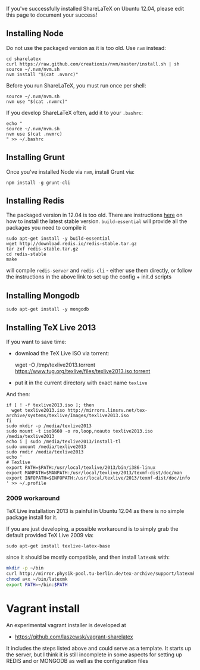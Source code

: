 If you've successfully installed ShareLaTeX on Ubuntu 12.04, please edit this page to document your success!

## Installing Node

Do not use the packaged version as it is too old. Use `nvm` instead:

    cd sharelatex
    curl https://raw.github.com/creationix/nvm/master/install.sh | sh
    source ~/.nvm/nvm.sh
    nvm install "$(cat .nvmrc)"

Before you run ShareLaTeX, you must run once per shell:

    source ~/.nvm/nvm.sh
    nvm use "$(cat .nvmrc)"

If you develop ShareLaTeX often, add it to your `.bashrc`:

    echo "
    source ~/.nvm/nvm.sh
    nvm use $(cat .nvmrc)
    " >> ~/.bashrc

## Installing Grunt

Once you've installed Node via `nvm`, install Grunt via:

    npm install -g grunt-cli

## Installing Redis

The packaged version in 12.04 is too old. There are instructions [here](http://redis.io/topics/quickstart) on how to install the latest stable version. `build-essential` will provide all the packages you need to compile it

    sudo apt-get install -y build-essential
    wget http://download.redis.io/redis-stable.tar.gz
    tar zxf redis-stable.tar.gz
    cd redis-stable
    make

will compile `redis-server` and `redis-cli` - either use them directly, or follow the instructions in the above link to set up the config + init.d scripts

## Installing Mongodb

    sudo apt-get install -y mongodb

## Installing TeX Live 2013

If you want to save time:

- download the TeX Live ISO via torrent:

    wget -O /tmp/texlive2013.torrent https://www.tug.org/texlive/files/texlive2013.iso.torrent

- put it in the current directory with exact name `texlive`

And then:

    if [ ! -f texlive2013.iso ]; then
      wget texlive2013.iso http://mirrors.linsrv.net/tex-archive/systems/texlive/Images/texlive2013.iso
    fi
    sudo mkdir -p /media/texlive2013
    sudo mount -t iso9660 -o ro,loop,noauto texlive2013.iso /media/texlive2013
    echo i | sudo /media/texlive2013/install-tl
    sudo umount /media/texlive2013
    sudo rmdir /media/texlive2013
    echo '
    # Texlive
    export PATH=$PATH:/usr/local/texlive/2013/bin/i386-linux
    export MANPATH=$MANPATH:/usr/local/texlive/2013/texmf-dist/doc/man
    export INFOPATH=$INFOPATH:/usr/local/texlive/2013/texmf-dist/doc/info
    ' >> ~/.profile

### 2009 workaround

TeX Live installation 2013 is painful in Ubuntu 12.04 as there is no simple package install for it.

If you are just developing, a possible workaround is to simply grab the default provided TeX Live 2009 via:

    sudo apt-get install texlive-latex-base

since it should be mostly compatible, and then install `latexmk` with:

```bash
mkdir -p ~/bin 
curl http://mirror.physik-pool.tu-berlin.de/tex-archive/support/latexmk/latexmk.pl > ~/bin/latexmk
chmod a+x ~/bin/latexmk
export PATH=~/bin:$PATH
```

# Vagrant install 

An experimental vagrant installer is developed at  

* https://github.com/laszewsk/vagrant-sharelatex

It includes the steps listed above and could serve as a template. It starts up the server, but I think it is still incomplete in some aspects for setting up REDIS and or MONGODB as well as the configuration files